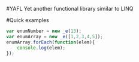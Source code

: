 #YAFL
Yet another functional library similar to LINQ

#Quick examples
```javascript
var enumNumber = new _e(13);
var enumArray = new _e([1,2,3,4,5]);
enumArray.forEach(function(elem){
    console.log(elem);
});
```
